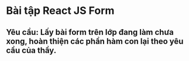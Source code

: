 # Bài tập React JS Form
## Yêu cầu: Lấy bài form trên lớp đang làm chưa xong, hoàn thiện các phần hàm con lại theo yêu cầu của thầy.